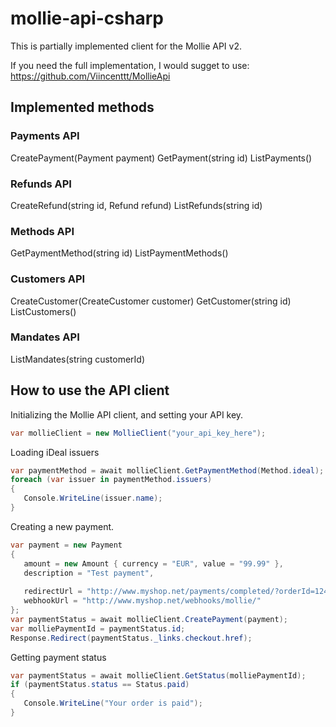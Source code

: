 mollie-api-csharp
=================

This is partially implemented client for the Mollie API v2.

If you need the full implementation, I would sugget to use:
https://github.com/Viincenttt/MollieApi

## Implemented methods

### Payments API

CreatePayment(Payment payment)
GetPayment(string id)
ListPayments()

### Refunds API

CreateRefund(string id, Refund refund)
ListRefunds(string id)

### Methods API

GetPaymentMethod(string id)
ListPaymentMethods()

### Customers API

CreateCustomer(CreateCustomer customer)
GetCustomer(string id)
ListCustomers()

### Mandates API

ListMandates(string customerId)

## How to use the API client ##

Initializing the Mollie API client, and setting your API key.

```c#
var mollieClient = new MollieClient("your_api_key_here");
```

Loading iDeal issuers

```c#
var paymentMethod = await mollieClient.GetPaymentMethod(Method.ideal);
foreach (var issuer in paymentMethod.issuers)
{
   Console.WriteLine(issuer.name);
}
```

Creating a new payment.

```c#
var payment = new Payment 
{ 
   amount = new Amount { currency = "EUR", value = "99.99" }, 
   description = "Test payment", 
   
   redirectUrl = "http://www.myshop.net/payments/completed/?orderId=1245",
   webhookUrl = "http://www.myshop.net/webhooks/mollie/"
};
var paymentStatus = await mollieClient.CreatePayment(payment);
var molliePaymentId = paymentStatus.id;
Response.Redirect(paymentStatus._links.checkout.href);
```

Getting payment status

```c#
var paymentStatus = await mollieClient.GetStatus(molliePaymentId);
if (paymentStatus.status == Status.paid)
{
   Console.WriteLine("Your order is paid");
}
```
